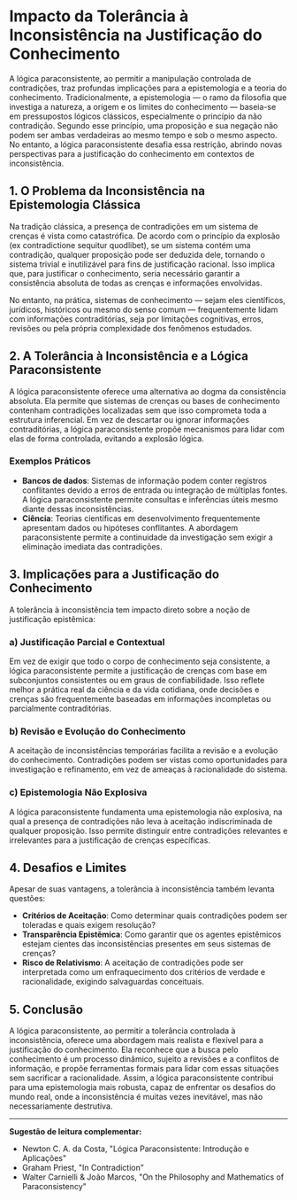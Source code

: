 # Impacto da Tolerância à Inconsistência na Justificação do Conhecimento

A lógica paraconsistente, ao permitir a manipulação controlada de contradições, traz profundas implicações para a epistemologia e a teoria do conhecimento. Tradicionalmente, a epistemologia — o ramo da filosofia que investiga a natureza, a origem e os limites do conhecimento — baseia-se em pressupostos lógicos clássicos, especialmente o princípio da não contradição. Segundo esse princípio, uma proposição e sua negação não podem ser ambas verdadeiras ao mesmo tempo e sob o mesmo aspecto. No entanto, a lógica paraconsistente desafia essa restrição, abrindo novas perspectivas para a justificação do conhecimento em contextos de inconsistência.

## 1. O Problema da Inconsistência na Epistemologia Clássica

Na tradição clássica, a presença de contradições em um sistema de crenças é vista como catastrófica. De acordo com o princípio da explosão (ex contradictione sequitur quodlibet), se um sistema contém uma contradição, qualquer proposição pode ser deduzida dele, tornando o sistema trivial e inutilizável para fins de justificação racional. Isso implica que, para justificar o conhecimento, seria necessário garantir a consistência absoluta de todas as crenças e informações envolvidas.

No entanto, na prática, sistemas de conhecimento — sejam eles científicos, jurídicos, históricos ou mesmo do senso comum — frequentemente lidam com informações contraditórias, seja por limitações cognitivas, erros, revisões ou pela própria complexidade dos fenômenos estudados.

## 2. A Tolerância à Inconsistência e a Lógica Paraconsistente

A lógica paraconsistente oferece uma alternativa ao dogma da consistência absoluta. Ela permite que sistemas de crenças ou bases de conhecimento contenham contradições localizadas sem que isso comprometa toda a estrutura inferencial. Em vez de descartar ou ignorar informações contraditórias, a lógica paraconsistente propõe mecanismos para lidar com elas de forma controlada, evitando a explosão lógica.

### Exemplos Práticos

- **Bancos de dados**: Sistemas de informação podem conter registros conflitantes devido a erros de entrada ou integração de múltiplas fontes. A lógica paraconsistente permite consultas e inferências úteis mesmo diante dessas inconsistências.
- **Ciência**: Teorias científicas em desenvolvimento frequentemente apresentam dados ou hipóteses conflitantes. A abordagem paraconsistente permite a continuidade da investigação sem exigir a eliminação imediata das contradições.

## 3. Implicações para a Justificação do Conhecimento

A tolerância à inconsistência tem impacto direto sobre a noção de justificação epistêmica:

### a) Justificação Parcial e Contextual

Em vez de exigir que todo o corpo de conhecimento seja consistente, a lógica paraconsistente permite a justificação de crenças com base em subconjuntos consistentes ou em graus de confiabilidade. Isso reflete melhor a prática real da ciência e da vida cotidiana, onde decisões e crenças são frequentemente baseadas em informações incompletas ou parcialmente contraditórias.

### b) Revisão e Evolução do Conhecimento

A aceitação de inconsistências temporárias facilita a revisão e a evolução do conhecimento. Contradições podem ser vistas como oportunidades para investigação e refinamento, em vez de ameaças à racionalidade do sistema.

### c) Epistemologia Não Explosiva

A lógica paraconsistente fundamenta uma epistemologia não explosiva, na qual a presença de contradições não leva à aceitação indiscriminada de qualquer proposição. Isso permite distinguir entre contradições relevantes e irrelevantes para a justificação de crenças específicas.

## 4. Desafios e Limites

Apesar de suas vantagens, a tolerância à inconsistência também levanta questões:

- **Critérios de Aceitação**: Como determinar quais contradições podem ser toleradas e quais exigem resolução?
- **Transparência Epistêmica**: Como garantir que os agentes epistêmicos estejam cientes das inconsistências presentes em seus sistemas de crenças?
- **Risco de Relativismo**: A aceitação de contradições pode ser interpretada como um enfraquecimento dos critérios de verdade e racionalidade, exigindo salvaguardas conceituais.

## 5. Conclusão

A lógica paraconsistente, ao permitir a tolerância controlada à inconsistência, oferece uma abordagem mais realista e flexível para a justificação do conhecimento. Ela reconhece que a busca pelo conhecimento é um processo dinâmico, sujeito a revisões e a conflitos de informação, e propõe ferramentas formais para lidar com essas situações sem sacrificar a racionalidade. Assim, a lógica paraconsistente contribui para uma epistemologia mais robusta, capaz de enfrentar os desafios do mundo real, onde a inconsistência é muitas vezes inevitável, mas não necessariamente destrutiva.

---

**Sugestão de leitura complementar:**
- Newton C. A. da Costa, "Lógica Paraconsistente: Introdução e Aplicações"
- Graham Priest, "In Contradiction"
- Walter Carnielli & João Marcos, "On the Philosophy and Mathematics of Paraconsistency"